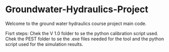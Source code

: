 # Groundwater-Hydraulics-Project

Welcome to the ground water hydraulics course project main code.

Fisrt steps:
Chek the V 1.0 folder to se the python calibration script used.
Chek the PEST folder to se the .exe files needed for the tool and the python script used for the simulation results.  

